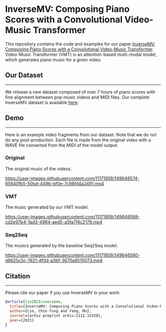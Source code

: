 # InverseMV: Composing Piano Scores with a Convolutional Video-Music Transformer

This repository contains the code and examples for our paper [InverseMV: Composing Piano Scores with a Convolutional Video-Music Transformer](https://arxiv.org/abs/2112.15320).
Video-Music Transformer (VMT) is an attention-based multi-modal model, which generates piano music for a given video.

## Our Dataset
---
We release a new dataset composed of over 7 hours of piano scores with
fine alignment between pop music videos and MIDI files.
Our complete InverseMV dataset is available [here](https://drive.google.com/drive/folders/1wI1ojiwOScSGLZ8UwhwhGNVgTh7wFmjM?usp=sharing).

## Demo
---
Here is an example video fragments from our dataset.
Note that we do not do any post-production.
Each file is made from the original video with a WAVE file converted from the MIDI of the model output.

### Original
The original music of the videos.

https://user-images.githubusercontent.com/11171959/149646574-85840fb5-50bd-449b-bf0e-7c86fd4a2491.mp4

### VMT
The music generated by our VMT model.

https://user-images.githubusercontent.com/11171959/149646588-cd2e97b4-1ad3-4994-aed5-a5fa7f4c2179.mp4

### Seq2Seq
The musics generated by the baseline Seq2Seq model.

https://user-images.githubusercontent.com/11171959/149646580-d8625c5c-1921-4f0d-a3b1-3670a9510073.mp4

## Citation
---
Please cite our paper if you use InverseMV in your work:

```bibtex
@article{lin2021inversemv,
  title={InverseMV: Composing Piano Scores with a Convolutional Video-Music Transformer},
  author={Lin, Chin-Tung and Yang, Mu},
  journal={arXiv preprint arXiv:2112.15320},
  year={2021}
}
```